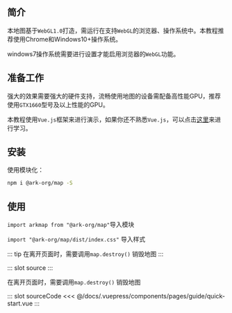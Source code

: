 ## 简介
本地图基于`WebGL1.0`打造，需运行在支持`WebGL`的浏览器、操作系统中。本教程推荐使用Chrome和Windows10+操作系统。

windows7操作系统需要进行设置才能启用浏览器的`WebGL`功能。

## 准备工作
强大的效果需要强大的硬件支持，流畅使用地图的设备需配备高性能GPU，推荐使用`GTX1660`型号及以上性能的GPU。

本教程使用`Vue.js`框架来进行演示，如果你还不熟悉`Vue.js`，可以点击[这里](https://cn.vuejs.org/v2/guide/)来进行学习。

## 安装
使用模块化：
```bash
npm i @ark-org/map -S
```
## 使用
`import arkmap from "@ark-org/map"`导入模块

`import "@ark-org/map/dist/index.css"` 导入样式

::: tip
在离开页面时，需要调用`map.destroy()` 销毁地图
:::

<demo-block>
::: slot source
<pages-guide-quick-start></pages-guide-quick-start>
:::


在离开页面时，需要调用`map.destroy()` 销毁地图

::: slot sourceCode
<<< @/docs/.vuepress/components/pages/guide/quick-start.vue
:::

</demo-block>